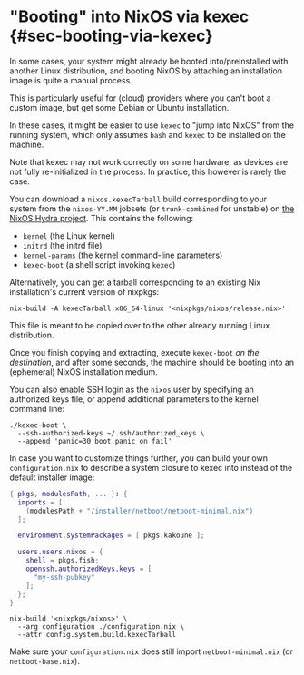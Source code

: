 # "Booting" into NixOS via kexec {#sec-booting-via-kexec}

In some cases, your system might already be booted into/preinstalled with
another Linux distribution, and booting NixOS by attaching an installation
image is quite a manual process.

This is particularly useful for (cloud) providers where you can't boot a custom
image, but get some Debian or Ubuntu installation.

In these cases, it might be easier to use `kexec` to "jump into NixOS" from the
running system, which only assumes `bash` and `kexec` to be installed on the
machine.

Note that kexec may not work correctly on some hardware, as devices are not
fully re-initialized in the process. In practice, this however is rarely the
case.

You can download a `nixos.kexecTarball` build corresponding
to your system from the `nixos-YY.MM` jobsets (or
`trunk-combined` for unstable) on [the NixOS Hydra
project](https://hydra.nixos.org/project/nixos). This contains the
following:
 - `kernel` (the Linux kernel)
 - `initrd` (the initrd file)
 - `kernel-params` (the kernel command-line parameters)
 - `kexec-boot` (a shell script invoking `kexec`)

Alternatively, you can get a tarball corresponding to an existing
Nix installation's current version of nixpkgs:

```ShellSession
nix-build -A kexecTarball.x86_64-linux '<nixpkgs/nixos/release.nix>'
```

This file is meant to be copied over to the other already running
Linux distribution.

Once you finish copying and extracting, execute `kexec-boot` *on the
destination*, and after some seconds, the machine should be booting into an
(ephemeral) NixOS installation medium.

You can also enable SSH login as the `nixos` user by specifying an authorized
keys file, or append additional parameters to the kernel command line:

```ShellSession
./kexec-boot \
  --ssh-authorized-keys ~/.ssh/authorized_keys \
  --append 'panic=30 boot.panic_on_fail'
```

In case you want to customize things further, you can build your own
`configuration.nix` to describe a system closure to kexec into instead of
the default installer image:

```nix
{ pkgs, modulesPath, ... }: {
  imports = [
    (modulesPath + "/installer/netboot/netboot-minimal.nix")
  ];

  environment.systemPackages = [ pkgs.kakoune ];

  users.users.nixos = {
    shell = pkgs.fish;
    openssh.authorizedKeys.keys = [
      "my-ssh-pubkey"
    ];
  };
}
```

```ShellSession
nix-build '<nixpkgs/nixos>' \
  --arg configuration ./configuration.nix \
  --attr config.system.build.kexecTarball
```

Make sure your `configuration.nix` does still import `netboot-minimal.nix` (or
`netboot-base.nix`).
